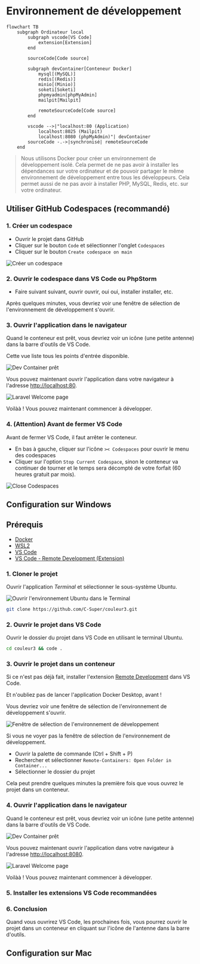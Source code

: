 # Environnement de développement

```mermaid
flowchart TB
    subgraph Ordinateur local
        subgraph vscode[VS Code]
            extension[Extension]
        end

        sourceCode[Code source]

        subgraph devContainer[Conteneur Docker]
            mysql[(MySQL)]
            redis[(Redis)]
            minio[(Minio)]
            soketi[Soketi]
            phpmyadmin[phpMyAdmin]
            mailpit[Mailpit]

            remoteSourceCode[Code source]
        end

        vscode -->|"localhost:80 (Application)
            localhost:8025 (Mailpit)
            localhost:8080 (phpMyAdmin)"| devContainer
        sourceCode -.->|synchronisé| remoteSourceCode
    end
```

> Nous utilisons Docker pour créer un environnement de développement isolé. Cela permet de ne pas avoir à installer les dépendances sur votre ordinateur et de pouvoir partager le même environnement de développement entre tous les développeurs. Cela permet aussi de ne pas avoir à installer PHP, MySQL, Redis, etc. sur votre ordinateur.

## Utiliser GitHub Codespaces (recommandé)

### 1. Créer un codespace

-   Ouvrir le projet dans GitHub
-   Cliquer sur le bouton `Code` et sélectionner l'onglet `Codespaces`
-   Cliquer sur le bouton `Create codespace on main`

![Créer un codespace](./screenshots/github-codespaces-create.png)

### 2. Ouvrir le codespace dans VS Code ou PhpStorm

-   Faire suivant suivant, ouvrir ouvrir, oui oui, installer installer, etc.

Après quelques minutes, vous devriez voir une fenêtre de sélection de l'environnement de développement s'ouvrir.

### 3. Ouvrir l'application dans le navigateur

Quand le conteneur est prêt, vous devriez voir un icône (une petite antenne) dans la barre d'outils de VS Code.

Cette vue liste tous les points d'entrée disponible.

![Dev Container prêt](./screenshots/dev-container-ports.png)

Vous pouvez maintenant ouvrir l'application dans votre navigateur à l'adresse [http://localhost:80](http://localhost:80).

![Laravel Welcome page](./screenshots/laravel-welcome.png)

Voilàà ! Vous pouvez maintenant commencer à développer.

### 4. (Attention) Avant de fermer VS Code

Avant de fermer VS Code, il faut arrêter le conteneur.

-   En bas à gauche, cliquer sur l'icône `>< Codespaces` pour ouvrir le menu des codespaces
-   Cliquer sur l'option `Stop Current Codespace`, sinon le conteneur va continuer de tourner et le temps sera décompté de votre forfait (60 heures gratuit par mois).

![Close Codespaces](./screenshots/github-codespaces-close.png)

## Configuration sur Windows

## Prérequis

-   [Docker](https://www.docker.com/)
-   [WSL2](https://learn.microsoft.com/en-us/windows/wsl/about)
-   [VS Code](https://code.visualstudio.com/)
-   [VS Code - Remote Development (Extension)](https://marketplace.visualstudio.com/items?itemName=ms-vscode-remote.vscode-remote-extensionpack)

### 1. Cloner le projet

Ouvrir l'application _Terminal_ et sélectionner le sous-système Ubuntu.

![Ouvrir l'environnement Ubuntu dans le Terminal](./screenshots/win-run-wsl.png)

```bash
git clone https://github.com/C-Super/couleur3.git
```

### 2. Ouvrir le projet dans VS Code

Ouvrir le dossier du projet dans VS Code en utilisant le terminal Ubuntu.

```bash
cd couleur3 && code .
```

### 3. Ouvrir le projet dans un conteneur

Si ce n'est pas déjà fait, installer l'extension [Remote Development](https://marketplace.visualstudio.com/items?itemName=ms-vscode-remote.vscode-remote-extensionpack) dans VS Code.

Et n'oubliez pas de lancer l'application Docker Desktop, avant !

Vous devriez voir une fenêtre de sélection de l'environnement de développement s'ouvrir.

![Fenêtre de sélection de l'environnement de développement](./screenshots/win-vscode-select-dev-container.png)

Si vous ne voyer pas la fenêtre de sélection de l'environnement de développement.

-   Ouvrir la palette de commande (Ctrl + Shift + P)
-   Rechercher et sélectionner `Remote-Containers: Open Folder in Container...`
-   Sélectionner le dossier du projet

Cela peut prendre quelques minutes la première fois que vous ouvrez le projet dans un conteneur.

### 4. Ouvrir l'application dans le navigateur

Quand le conteneur est prêt, vous devriez voir un icône (une petite antenne) dans la barre d'outils de VS Code.

![Dev Container prêt](./screenshots/dev-container-ports.png)

Vous pouvez maintenant ouvrir l'application dans votre navigateur à l'adresse [http://localhost:8080](http://localhost:80).

![Laravel Welcome page](./screenshots/laravel-welcome.png)

Voilàà ! Vous pouvez maintenant commencer à développer.

### 5. Installer les extensions VS Code recommandées

### 6. Conclusion

Quand vous ouvrirez VS Code, les prochaines fois, vous pourrez ouvrir le projet dans un conteneur en cliquant sur l'icône de l'antenne dans la barre d'outils.

## Configuration sur Mac
